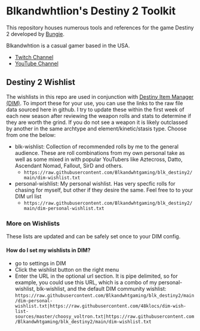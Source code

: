 Blkandwhtlion's Destiny 2 Toolkit
=================================
This repository houses numerous tools and references for the game Destiny 2 developed by [Bungie](http://www.bungie.net/).

Blkandwhtion is a casual gamer based in the USA. 
* [Twitch Channel](https://www.twitch.tv/blkandwhtlion)
* [YouTube Channel](https://www.youtube.com/channel/UC-czRj5tnO-ZQLoAePFXTgQ)

Destiny 2 Wishlist
------------------
The wishlists in this repo are used in conjunction with [Destiny Item Manager (DIM)](https://destinyitemmanager.com/). To import these for your use, you can use the links to the raw file data sourced here in github. I try to update these within the first week of each new season after reviewing the weapon rolls and stats to determine if they are worth the grind. If you do not see a weapon it is likely outclassed by another in the same archtype and element/kinetic/stasis type. Choose from one the below:

* blk-wishlist: Collection of recommended rolls by me to the general audience. These are roll combinations from my own personal take as well as some mixed in with popular YouTubers like Aztecross, Datto, Ascendant Nomad, Fallout, SirD and others.
  - ```https://raw.githubusercontent.com/Blkandwhtgaming/blk_destiny2/main/dim-wishlist.txt```
* personal-wishlist: My personal wishlist. Has very specfic rolls for chasing for myself, but other if they desire the same. Feel free to to your DIM url list
  - ```https://raw.githubusercontent.com/Blkandwhtgaming/blk_destiny2/main/dim-personal-wishlist.txt```
  
### More on Wishlists
These lists are updated and can be safely set once to your DIM config.
#### How do I set my wishlists in DIM?
* go to settings in DIM
* Click the wishlist button on the right menu
* Enter the URL in the optional url section. It is pipe delimited, so for example, you could use this URL, which is a combo of my personal-wishlist, blk-wishlist, and the default DIM community wishlist: ```https://raw.githubusercontent.com/Blkandwhtgaming/blk_destiny2/main/dim-personal-wishlist.txt|https://raw.githubusercontent.com/48klocs/dim-wish-list-sources/master/choosy_voltron.txt|https://raw.githubusercontent.com/Blkandwhtgaming/blk_destiny2/main/dim-wishlist.txt```
